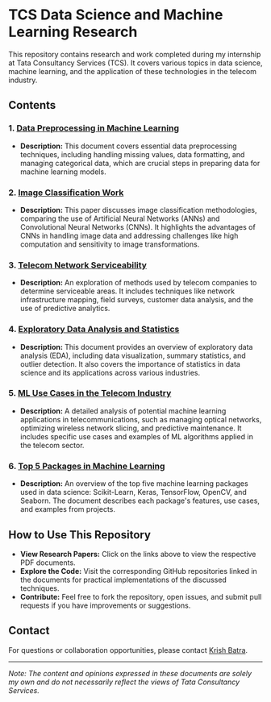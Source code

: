 # TCS Data Science and Machine Learning Research

This repository contains research and work completed during my internship at Tata Consultancy Services (TCS). It covers various topics in data science, machine learning, and the application of these technologies in the telecom industry.

## Contents

### 1. [Data Preprocessing in Machine Learning](Data_Preprocessing_in_Machine_Learning.pdf)
   - **Description:** This document covers essential data preprocessing techniques, including handling missing values, data formatting, and managing categorical data, which are crucial steps in preparing data for machine learning models.

### 2. [Image Classification Work](Image_Classification_Work.pdf)
   - **Description:** This paper discusses image classification methodologies, comparing the use of Artificial Neural Networks (ANNs) and Convolutional Neural Networks (CNNs). It highlights the advantages of CNNs in handling image data and addressing challenges like high computation and sensitivity to image transformations.

### 3. [Telecom Network Serviceability](Telecom_Network_Serviceability.pdf)
   - **Description:** An exploration of methods used by telecom companies to determine serviceable areas. It includes techniques like network infrastructure mapping, field surveys, customer data analysis, and the use of predictive analytics.

### 4. [Exploratory Data Analysis and Statistics](Exploratory_Data_Analysis_and_Statistics.pdf)
   - **Description:** This document provides an overview of exploratory data analysis (EDA), including data visualization, summary statistics, and outlier detection. It also covers the importance of statistics in data science and its applications across various industries.

### 5. [ML Use Cases in the Telecom Industry](ML_Use_Cases_in_Telecom_Industry.pdf)
   - **Description:** A detailed analysis of potential machine learning applications in telecommunications, such as managing optical networks, optimizing wireless network slicing, and predictive maintenance. It includes specific use cases and examples of ML algorithms applied in the telecom sector.

### 6. [Top 5 Packages in Machine Learning](Top_5_Packages_in_Machine_Learning.pdf)
   - **Description:** An overview of the top five machine learning packages used in data science: Scikit-Learn, Keras, TensorFlow, OpenCV, and Seaborn. The document describes each package's features, use cases, and examples from projects.

## How to Use This Repository

- **View Research Papers:** Click on the links above to view the respective PDF documents.
- **Explore the Code:** Visit the corresponding GitHub repositories linked in the documents for practical implementations of the discussed techniques.
- **Contribute:** Feel free to fork the repository, open issues, and submit pull requests if you have improvements or suggestions.

## Contact

For questions or collaboration opportunities, please contact [Krish Batra](mailto:your-email@example.com).

---

*Note: The content and opinions expressed in these documents are solely my own and do not necessarily reflect the views of Tata Consultancy Services.*
